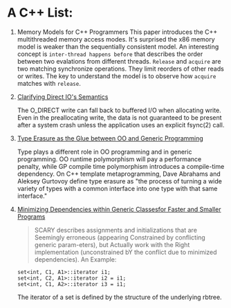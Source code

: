 # A C++ List:

1. Memory Models for C++ Programmers
   This paper introduces the C++ multithreaded memory access modes.
   It's surprised the x86 memory model is weaker than the sequentially consistent model.
   An interesting concept is `inter-thread happens before` that describes the order
   between two evalations from different threads.
   `Release` and `acquire` are two matching synchronize operations.
   They limit reorders of other reads or writes.
   The key to understand the model is to observe how `acquire` matches with `release`.
    
2. [Clarifying Direct IO's Semantics](https://ext4.wiki.kernel.org/index.php/Clarifying_Direct_IO%27s_Semantics)
   
   The O_DIRECT write can fall back to buffered I/O when allocating write.
   Even in the preallocating write, the data is not guaranteed to be present after a system crash unless the application uses an explicit fsync(2) call.

3. [Type Erasure as the Glue between OO and Generic Programming](https://www.artima.com/cppsource/type_erasure.html)

   Type plays a different role in OO programming and in generic programming.
   OO runtime polymorphism will pay a performance penalty, while GP compile time polymorphism introduces a compile-time dependency.
   On C++ template metaprogramming, Dave Abrahams and Aleksey Gurtovoy define type erasure as "the process of turning a wide variety of types with a common interface into one type with that same interface."


4. [Minimizing Dependencies within Generic Classesfor Faster and Smaller Programs](http://www.stroustrup.com/SCARY.pdf)

   > SCARY describes assignments and initializations that are Seemingly erroneous (appearing Constrained by conflicting generic param-eters), but Actually work with the Right implementation (unconstrained bY the conflict due to minimized dependencies). An Example:
   
   ```
   set<int, C1, A1>::iterator i1;
   set<int, C2, A1>::iterator i2 = i1;
   set<int, C1, A2>::iterator i3 = i1;
   ```
   The iterator of a set is defined by the structure of the underlying rbtree. 
